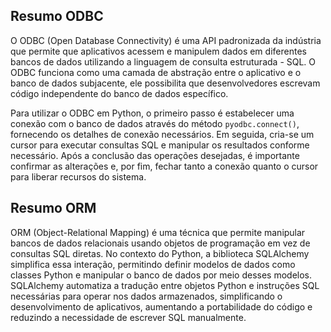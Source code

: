 ## Resumo ODBC
O ODBC (Open Database Connectivity) é uma API padronizada da indústria que permite que aplicativos acessem e manipulem dados em diferentes bancos de dados utilizando a linguagem de consulta estruturada - SQL. O ODBC funciona como uma camada de abstração entre o aplicativo e o banco de dados subjacente, ele possibilita que desenvolvedores escrevam código independente do banco de dados específico.

Para utilizar o ODBC em Python, o primeiro passo é estabelecer uma conexão com o banco de dados através do método `pyodbc.connect()`, fornecendo os detalhes de conexão necessários. Em seguida, cria-se um cursor para executar consultas SQL e manipular os resultados conforme necessário. Após a conclusão das operações desejadas, é importante confirmar as alterações e, por fim, fechar tanto a conexão quanto o cursor para liberar recursos do sistema.


## Resumo ORM
ORM (Object-Relational Mapping) é uma técnica que permite manipular bancos de dados relacionais usando objetos de programação em vez de consultas SQL diretas. No contexto do Python, a biblioteca SQLAlchemy simplifica essa interação, permitindo definir modelos de dados como classes Python e manipular o banco de dados por meio desses modelos. SQLAlchemy automatiza a tradução entre objetos Python e instruções SQL necessárias para operar nos dados armazenados, simplificando o desenvolvimento de aplicativos, aumentando a portabilidade do código e reduzindo a necessidade de escrever SQL manualmente.
